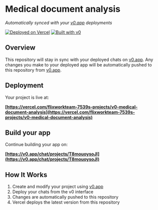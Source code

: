 # Medical document analysis

*Automatically synced with your [v0.app](https://v0.app) deployments*

[![Deployed on Vercel](https://img.shields.io/badge/Deployed%20on-Vercel-black?style=for-the-badge&logo=vercel)](https://vercel.com/flixworkteam-7539s-projects/v0-medical-document-analysis)
[![Built with v0](https://img.shields.io/badge/Built%20with-v0.app-black?style=for-the-badge)](https://v0.app/chat/projects/T8mouoysoJl)

## Overview

This repository will stay in sync with your deployed chats on [v0.app](https://v0.app).
Any changes you make to your deployed app will be automatically pushed to this repository from [v0.app](https://v0.app).

## Deployment

Your project is live at:

**[https://vercel.com/flixworkteam-7539s-projects/v0-medical-document-analysis](https://vercel.com/flixworkteam-7539s-projects/v0-medical-document-analysis)**

## Build your app

Continue building your app on:

**[https://v0.app/chat/projects/T8mouoysoJl](https://v0.app/chat/projects/T8mouoysoJl)**

## How It Works

1. Create and modify your project using [v0.app](https://v0.app)
2. Deploy your chats from the v0 interface
3. Changes are automatically pushed to this repository
4. Vercel deploys the latest version from this repository